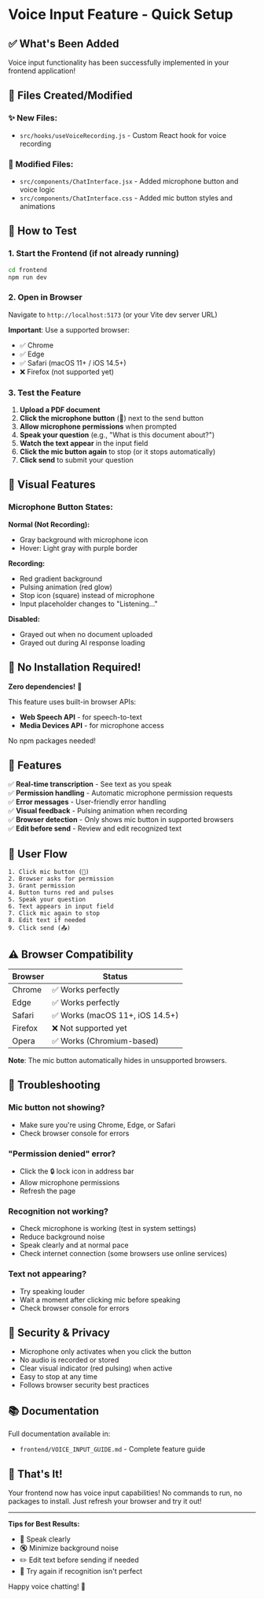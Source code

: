 # Voice Input Feature - Quick Setup

## ✅ What's Been Added

Voice input functionality has been successfully implemented in your frontend application!

## 📁 Files Created/Modified

### ✨ New Files:

- `src/hooks/useVoiceRecording.js` - Custom React hook for voice recording

### 📝 Modified Files:

- `src/components/ChatInterface.jsx` - Added microphone button and voice logic
- `src/components/ChatInterface.css` - Added mic button styles and animations

## 🚀 How to Test

### 1. Start the Frontend (if not already running)

```bash
cd frontend
npm run dev
```

### 2. Open in Browser

Navigate to `http://localhost:5173` (or your Vite dev server URL)

**Important**: Use a supported browser:

- ✅ Chrome
- ✅ Edge
- ✅ Safari (macOS 11+ / iOS 14.5+)
- ❌ Firefox (not supported yet)

### 3. Test the Feature

1. **Upload a PDF document**
2. **Click the microphone button** (🎤) next to the send button
3. **Allow microphone permissions** when prompted
4. **Speak your question** (e.g., "What is this document about?")
5. **Watch the text appear** in the input field
6. **Click the mic button again** to stop (or it stops automatically)
7. **Click send** to submit your question

## 🎨 Visual Features

### Microphone Button States:

**Normal (Not Recording):**

- Gray background with microphone icon
- Hover: Light gray with purple border

**Recording:**

- Red gradient background
- Pulsing animation (red glow)
- Stop icon (square) instead of microphone
- Input placeholder changes to "Listening..."

**Disabled:**

- Grayed out when no document uploaded
- Grayed out during AI response loading

## 🔧 No Installation Required!

**Zero dependencies!** 🎉

This feature uses built-in browser APIs:

- **Web Speech API** - for speech-to-text
- **Media Devices API** - for microphone access

No npm packages needed!

## 📖 Features

✅ **Real-time transcription** - See text as you speak  
✅ **Permission handling** - Automatic microphone permission requests  
✅ **Error messages** - User-friendly error handling  
✅ **Visual feedback** - Pulsing animation when recording  
✅ **Browser detection** - Only shows mic button in supported browsers  
✅ **Edit before send** - Review and edit recognized text

## 🎯 User Flow

```
1. Click mic button (🎤)
2. Browser asks for permission
3. Grant permission
4. Button turns red and pulses
5. Speak your question
6. Text appears in input field
7. Click mic again to stop
8. Edit text if needed
9. Click send (📤)
```

## ⚠️ Browser Compatibility

| Browser | Status                          |
| ------- | ------------------------------- |
| Chrome  | ✅ Works perfectly              |
| Edge    | ✅ Works perfectly              |
| Safari  | ✅ Works (macOS 11+, iOS 14.5+) |
| Firefox | ❌ Not supported yet            |
| Opera   | ✅ Works (Chromium-based)       |

**Note**: The mic button automatically hides in unsupported browsers.

## 🐛 Troubleshooting

### Mic button not showing?

- Make sure you're using Chrome, Edge, or Safari
- Check browser console for errors

### "Permission denied" error?

- Click the 🔒 lock icon in address bar
- Allow microphone permissions
- Refresh the page

### Recognition not working?

- Check microphone is working (test in system settings)
- Reduce background noise
- Speak clearly and at normal pace
- Check internet connection (some browsers use online services)

### Text not appearing?

- Try speaking louder
- Wait a moment after clicking mic before speaking
- Check browser console for errors

## 🔐 Security & Privacy

- Microphone only activates when you click the button
- No audio is recorded or stored
- Clear visual indicator (red pulsing) when active
- Easy to stop at any time
- Follows browser security best practices

## 📚 Documentation

Full documentation available in:

- `frontend/VOICE_INPUT_GUIDE.md` - Complete feature guide

## 🎉 That's It!

Your frontend now has voice input capabilities! No commands to run, no packages to install. Just refresh your browser and try it out!

---

**Tips for Best Results:**

- 🎤 Speak clearly
- 🔇 Minimize background noise
- ✏️ Edit text before sending if needed
- 🔄 Try again if recognition isn't perfect

Happy voice chatting! 🚀
